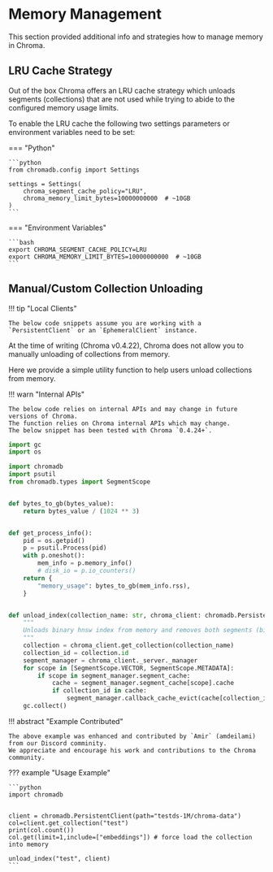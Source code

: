 # Memory Management

This section provided additional info and strategies how to manage memory in Chroma.

## LRU Cache Strategy

Out of the box Chroma offers an LRU cache strategy which unloads segments (collections) that are not used while trying
to abide to the configured memory usage limits.

To enable the LRU cache the following two settings parameters or environment variables need to be set:

=== "Python"

    ```python
    from chromadb.config import Settings

    settings = Settings(
        chroma_segment_cache_policy="LRU",
        chroma_memory_limit_bytes=10000000000  # ~10GB
    )
    ```

=== "Environment Variables"

    ```bash
    export CHROMA_SEGMENT_CACHE_POLICY=LRU
    export CHROMA_MEMORY_LIMIT_BYTES=10000000000  # ~10GB
    ```


## Manual/Custom Collection Unloading

!!! tip "Local Clients"

    The below code snippets assume you are working with a `PersistentClient` or an `EphemeralClient` instance.

At the time of writing (Chroma v0.4.22), Chroma does not allow you to manually unloading of collections from memory.

Here we provide a simple utility function to help users unload collections from memory.

!!! warn "Internal APIs"

    The below code relies on internal APIs and may change in future versions of Chroma. 
    The function relies on Chroma internal APIs which may change.
    The below snippet has been tested with Chroma `0.4.24+`.

```python
import gc
import os

import chromadb
import psutil
from chromadb.types import SegmentScope


def bytes_to_gb(bytes_value):
    return bytes_value / (1024 ** 3)


def get_process_info():
    pid = os.getpid()
    p = psutil.Process(pid)
    with p.oneshot():
        mem_info = p.memory_info()
        # disk_io = p.io_counters()
    return {
        "memory_usage": bytes_to_gb(mem_info.rss),
    }


def unload_index(collection_name: str, chroma_client: chromadb.PersistentClient):
    """
    Unloads binary hnsw index from memory and removes both segments (binary and metadata) from the segment cache.
    """
    collection = chroma_client.get_collection(collection_name)
    collection_id = collection.id
    segment_manager = chroma_client._server._manager
    for scope in [SegmentScope.VECTOR, SegmentScope.METADATA]:
        if scope in segment_manager.segment_cache:
            cache = segment_manager.segment_cache[scope].cache
            if collection_id in cache:
                segment_manager.callback_cache_evict(cache[collection_id])
    gc.collect()
```

!!! abstract "Example Contributed"

    The above example was enhanced and contributed by `Amir` (amdeilami) from our Discord comminity.
    We appreciate and encourage his work and contributions to the Chroma community.


??? example "Usage Example"

    ```python
    import chromadb
    
    
    client = chromadb.PersistentClient(path="testds-1M/chroma-data")
    col=client.get_collection("test")
    print(col.count())
    col.get(limit=1,include=["embeddings"]) # force load the collection into memory
    
    unload_index("test", client)
    ```
